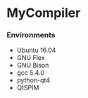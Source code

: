 # MyCompiler
### Environments
- Ubuntu 16.04
- GNU Flex
- GNU Bison
- gcc 5.4.0
- python-qt4
- QtSPIM
